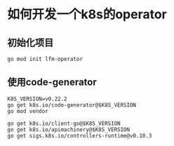 # 如何开发一个k8s的operator

## 初始化项目

```shell
go mod init lfm-operator
```

## 使用code-generator

```shell
K8S_VERSION=v0.22.2
go get k8s.io/code-generator@$K8S_VERSION
go mod vendor
```

```shell
go get k8s.io/client-go@$K8S_VERSION
go get k8s.io/apimachinery@$K8S_VERSION
go get sigs.k8s.io/controllers-runtime@v0.10.3
```
